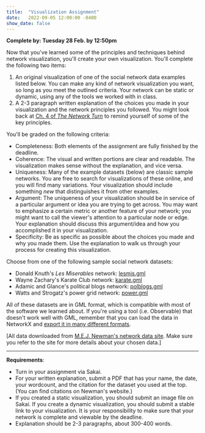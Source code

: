 ```yaml
---
title:  "Visualization Assignment"
date:   2022-09-05 12:00:00 -0400
show_date: false
---
```

**Complete by: Tuesday 28 Feb. by 12:50pm**

Now that you've learned some of the principles and techniques behind network visualization, you'll create your own visualization. You'll complete the following two items:

1. An original visualization of one of the social network data examples listed below. You can make any kind of network visualization you want, so long as you meet the outlined criteria. Your network can be static or dynamic, using any of the tools we worked with in class.
2. A 2-3 paragraph written explanation of the choices you made in your visualization and the network principles you followed. You might look back at [Ch. 4 of *The Network Turn*](https://www.cambridge.org/core/elements/network-turn/CC38F2EA9F51A6D1AFCB7E005218BBE5) to remind yourself of some of the key principles.

You'll be graded on the following criteria:

- Completeness: Both elements of the assignment are fully finished by the deadline.
- Coherence: The visual and written portions are clear and readable. The visualization makes sense without the explanation, and vice versa.
- Uniqueness: Many of the example datasets (below) are classic sample networks. You are free to search for visualizations of these online, and you will find many variations. Your visualization should include something *new* that distinguishes it from other examples.
- Argument: The uniqueness of your visualization should be in service of a particular argument or idea you are trying to get across. You may want to emphasize a certain metric or another feature of your network; you might want to call the viewer's attention to a particular node or edge. Your explanation should discuss this argument/idea and how you accomplished it in your visualization.
- Specificity: Be as specific as possible about the choices you made and why you made them. Use the explanation to walk us through your process for creating this visualization.

Choose from one of the following sample social network datasets:

- Donald Knuth's *Les Miserables* network: [lesmis.gml](/CIS397-networks/data/lesmis.gml)
- Wayne Zachary's Karate Club network: [karate.gml](/CIS397-networks/data/karate.gml)
- Adamic and Glance's political blogs network: [polblogs.gml](/CIS397-networks/data/polblogs.gml)
- Watts and Strogatz's power grid network: [power.gml](/CIS397-networks/data/power.gml)

All of these datasets are in GML format, which is compatible with most of the software we learned about. If you're using a tool (i.e. Observable) that doesn't work well with GML, remember that you can load the data in NetworkX and [export it in many different formats](https://networkx.org/documentation/stable/reference/readwrite/index.html).

[All data downloaded from [M.E.J. Newman's network data site](http://www-personal.umich.edu/~mejn/netdata/). Make sure you refer to the site for more details about your chosen data.]

---

**Requirements**:

- Turn in your assignment via Sakai.
- For your written explanation, submit a PDF that has your name, the date, your wordcount, and the citation for the dataset you used at the top. (You can find citations on Newman's website.)
- If you created a static visualization, you should submit an image file on Sakai. If you create a dynamic visualization, you should submit a stable link to your visualization. It is your responsibility to make sure that your network is complete and viewable by the deadline.
- Explanation should be 2-3 paragraphs, about 300-400 words.
